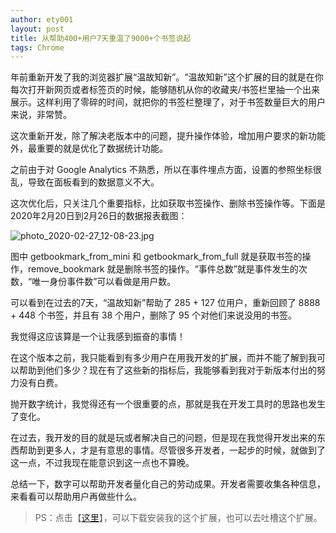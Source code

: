 ```yaml
---
author: ety001
layout: post
title: 从帮助400+用户7天重温了9000+个书签说起
tags: Chrome
---
```


年前重新开发了我的浏览器扩展“温故知新”。“温故知新”这个扩展的目的就是在你每次打开新网页或者标签页的时候，能够随机从你的收藏夹/书签栏里抽一个出来展示。这样利用了零碎的时间，就把你的书签栏整理了，对于书签数量巨大的用户来说，非常赞。

这次重新开发，除了解决老版本中的问题，提升操作体验，增加用户要求的新功能外，最重要的就是优化了数据统计功能。

之前由于对 Google Analytics 不熟悉，所以在事件埋点方面，设置的参照坐标很乱，导致在面板看到的数据意义不大。

这次优化后，只关注几个重要指标，比如获取书签操作、删除书签操作等。下面是2020年2月20日到2月26日的数据报表截图：

![photo_2020-02-27_12-08-23.jpg](https://cdn.steemitimages.com/DQmQ19UbXaLN9L7Mvp83gSdpjwh7hEa2tCBPsQKkcYg7hFj/photo_2020-02-27_12-08-23.jpg)

图中 getbookmark_from_mini 和 getbookmark_from_full 就是获取书签的操作，remove_bookmark 就是删除书签的操作。“事件总数”就是事件发生的次数，“唯一身份事件数”可以看做是用户数。

可以看到在过去的7天，“温故知新”帮助了 285 + 127 位用户，重新回顾了 8888 + 448 个书签，并且有 38 个用户，删除了 95 个对他们来说没用的书签。

我觉得这应该算是一个让我感到振奋的事情！

在这个版本之前，我只能看到有多少用户在用我开发的扩展，而并不能了解到我可以帮助到他们多少？现在有了这些新的指标后，我能够看到我对于新版本付出的努力没有白费。

抛开数字统计，我觉得还有一个很重要的点，那就是我在开发工具时的思路也发生了变化。

在过去，我开发的目的就是玩或者解决自己的问题，但是现在我觉得开发出来的东西帮助到更多人，才是有意思的事情。尽管很多开发者，一起步的时候，就做到了这一点，不过我现在能意识到这一点也不算晚。

总结一下，数字可以帮助开发者量化自己的劳动成果。开发者需要收集各种信息，来看看可以帮助用户再做些什么。

> PS：点击【[这里](https://creatorsdaily.com/9999e88d-0b00-46dc-8ff1-e1d311695324)】，可以下载安装我的这个扩展，也可以去吐槽这个扩展。
